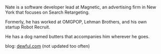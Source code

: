 Nate is a software developer lead at Magnetic, an advertising firm in New York that focuses on Search Retargeting.

Formerly, he has worked at OMGPOP, Lehman Brothers, and his own startup Robot Recruit.

He has a dog named butters that accompanies him wherever he goes.

blog: [dewful.com](http://dewful.com/) (not updated too often)

